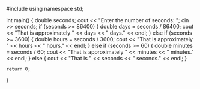 
#include <iostream>
using namespace std;

int main() {
    double seconds;
    cout << "Enter the number of seconds: ";
    cin >> seconds;
    if (seconds >= 86400) {
        double days = seconds / 86400;
        cout << "That is approximately " << days << " days." << endl;
    }
    else if (seconds >= 3600) { 
        double hours = seconds / 3600;
        cout << "That is approximately " << hours << " hours." << endl;
    }
    else if (seconds >= 60) { 
        double minutes = seconds / 60;
        cout << "That is approximately " << minutes << " minutes." << endl;
    }
    else {
        cout << "That is " << seconds << " seconds." << endl;
    }

    return 0;
}



